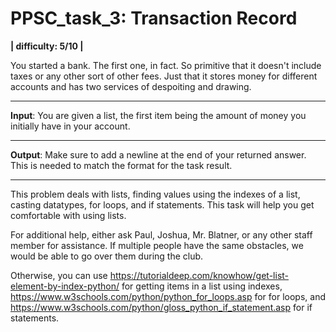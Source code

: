 # PPSC_task_3: Transaction Record 
**| difficulty: 5/10 |**

You started a bank. The first one, in fact. So primitive that it doesn't include taxes or any other sort of other fees. Just that it stores money for different accounts and has two services of despoiting and drawing. 
__________________________________________________________________________________
**Input**:
You are given a list, the first item being the amount of money you initially have in your account. 
__________________________________________________________________________________
**Output**:
Make sure to add a newline at the end of your returned answer. This is needed to match the format for the task result.
__________________________________________________________________________________
This problem deals with lists, finding values using the indexes of a list, casting datatypes, for loops, and if statements. This task will help you get comfortable with using lists.

For additional help, either ask Paul, Joshua, Mr. Blatner, or any other staff member for assistance. If multiple people have the same obstacles, we would be able to go over them during the club. 

Otherwise, you can use https://tutorialdeep.com/knowhow/get-list-element-by-index-python/ for getting items in a list using indexes, https://www.w3schools.com/python/python_for_loops.asp for for loops, and https://www.w3schools.com/python/gloss_python_if_statement.asp for if statements. 
